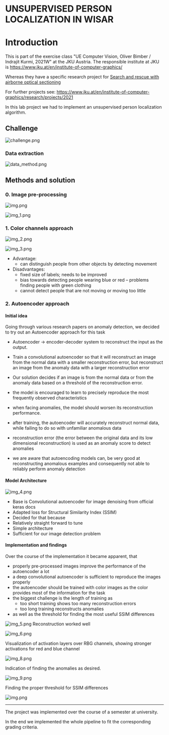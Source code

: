 # UNSUPERVISED PERSON LOCALIZATION IN WISAR

# Introduction

This is part of the exercise class "UE Computer Vision, Oliver Bimber / Indrajit Kurmi, 2021W" at the JKU Austria.
The responsible institute at JKU is https://www.jku.at/en/institute-of-computer-graphics/ 

Whereas they have a specific research project for [Search and rescue with airborne optical sectioning](https://www.nature.com/articles/s42256-020-00261-3.epdf?sharing_token=CkVF30c-ohDFg7Bfz7vbXNRgN0jAjWel9jnR3ZoTv0Njw2M16sXA0c1i0-K0I8hyWAyPHw0VoEqSzrkBwYYyW6fhTSE6UR1hLVXodIJxrUXLGCuefrcgODgq7zmQeEDTqcs5bDAPpwteMKEXPcztPtUexI1JTEkxXmS4opWo-LA%3D)

For further projects see: https://www.jku.at/en/institute-of-computer-graphics/research/projects/2021 

In this lab project we had to implement an unsupervised person localization algorithm.

## Challenge 

![challenge.png](static/challenge.png)

### Data extraction

![data_method.png](static/data_method.png)


## Methods and solution

### 0. Image pre-processing

![img.png](static/processing1.png)

![img_1.png](static/processing2.png)



### 1. Color channels approach

![img_2.png](static/colorchannels1.png)

![img_3.png](static/colorchannels2.png)

- Advantage: 
  - can distinguish people from other objects by detecting movement
- Disadvantages:
  - fixed size of labels; needs to be improved
  - bias towards detecting people wearing blue or red – problems finding people with green clothing
  - cannot detect people that are not moving or moving too little



### 2. Autoencoder approach

#### Initial idea


Going through various research papers on anomaly detection, we decided to try out an Autoencoder approach for this task

- Autoencoder -> encoder-decoder system to reconstruct the input as the output. 
- Train a convolutional autoencoder so that it will reconstruct an image from the normal data with a smaller reconstruction error, but reconstruct an image from the anomaly data with a larger reconstruction error 
- Our solution decides if an image is from the normal data or from the anomaly data based on a threshold of the reconstruction error.

- the model is encouraged to learn to precisely reproduce the most frequently observed characteristics
- when facing anomalies, the model should worsen its reconstruction performance. 
- after training, the autoencoder will accurately reconstruct normal data, while failing to do so with unfamiliar anomalous data
- reconstruction error (the error between the original data and its low dimensional reconstruction) is used as an anomaly score to detect anomalies
- we are aware that autoencoding models can, be very good at reconstructing anomalous examples and consequently not able to reliably perform anomaly detection

#### Model Architecture

![img_4.png](static/model_architecture.png)

- Base is Convolutional autoencoder for image denoising from official keras docs
- Adapted loss for Structural Similarity Index (SSIM)
- Decided for that because
- Relatively straight forward to tune
- Simple architecture
- Sufficient for our image detection problem



#### Implementation and findings

Over the course of the implementation it became apparent, that
- properly pre-processed images improve the performance of the autoencoder a lot
- a deep convolutional autoencoder is sufficient to reproduce the images properly
- the autoencoder should be trained with color images as the color provides most of the information for the task
- the biggest challenge is the length of training as 
  - too short training shows too many reconstruction errors
  - too long training reconstructs anomalies 
- as well as the threshold for finding the most useful SSIM differences


![img_5.png](static/reconstruction.png)
Reconstruction worked well

![img_6.png](static/activation_layers.png)

Visualization of activation layers over RBG channels, showing stronger activations for red and blue channel

![img_8.png](static/activated_anomaly.png)

Indication of finding the anomalies as desired. 

![img_9.png](static/threshold_anomaly.png)

Finding the proper threshold for SSIM differences

![img.png](static/locating_human.png)

---


The project was implemented over the course of a semester at university.

In the end we implemented the whole pipeline to fit the corresponding grading criteria.


